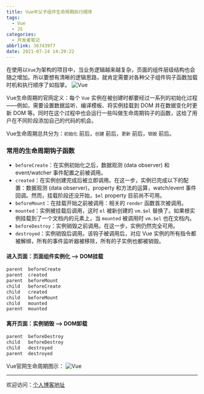 ```yaml
---
title: Vue中父子组件生命周期执行顺序
tags:
  - Vue
  - JS
categories:
  - 开发者笔记
abbrlink: 367439f7
date: 2021-07-24 14:29:22
---
```


在使用以`Vue`为架构的项目中，当业务逻辑越来越复杂，页面的组件层级结构也会随之增加。所以要想有清晰的逻辑思路，就肯定需要对各种父子组件钩子函数加载时机和执行顺序了如指掌。
![Vue](//tiven.cn/assets/img/img-vue-logo.png)

<!-- more -->
Vue生命周期的官网定义：每个 `Vue` 实例在被创建时都要经过一系列的初始化过程——例如，需要设置数据监听、编译模板、将实例挂载到 DOM 并在数据变化时更新 DOM 等。同时在这个过程中也会运行一些叫做生命周期钩子的函数，这给了用户在不同阶段添加自己的代码的机会。

Vue生命周期总共分为：`初始化` 前后，`创建` 前后，`更新` 前后，`销毁` 前后。

### 常用的生命周期钩子函数

* `beforeCreate`：在实例初始化之后，数据观测 (data observer) 和 event/watcher 事件配置之前被调用。
* `created`：在实例创建完成后被立即调用。在这一步，实例已完成以下的配置：数据观测 (data observer)，property 和方法的运算，watch/event 事件回调。然而，挂载阶段还没开始，`$el` property 目前尚不可用。
* `beforeMount`：在挂载开始之前被调用：相关的 `render` 函数首次被调用。
* `mounted`：实例被挂载后调用，这时 `el` 被新创建的 `vm.$el` 替换了。如果根实例挂载到了一个文档内的元素上，当 `mounted` 被调用时 `vm.$el` 也在文档内。
* `beforeDestroy`：实例销毁之前调用。在这一步，实例仍然完全可用。
* `destroyed`：实例销毁后调用。该钩子被调用后，对应 Vue 实例的所有指令都被解绑，所有的事件监听器被移除，所有的子实例也都被销毁。

#### 进入页面：页面组件实例化 --> DOM挂载 

```html
parent  beforeCreate
parent  created
parent  beforeMount
child   beforeCreate
child   created
child   beforeMount
child   mounted
parent  mounted
```

#### 离开页面：实例销毁 --> DOM卸载

```html
parent  beforeDestroy
child   beforeDestroy
child   destroyed
parent  destroyed
```

Vue官网生命周期图示：
![Vue](//tiven.cn/assets/img/img-vue-life.png)

---

欢迎访问：[个人博客地址](//tiven.cn/p/367439f7/ "天問博客")